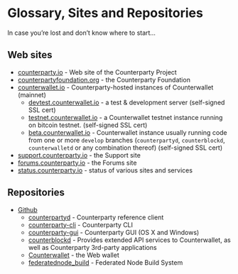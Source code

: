 Glossary, Sites and Repositories
================================

In case you’re lost and don’t know where to start…

Web sites
---------

-   [counterparty.io][] - Web site of the Counterparty Project
-   [counterpartyfoundation.org][] - the Counterparty Foundation
-   [counterwallet.io][] - Counterparty-hosted instances of
    Counterwallet (mainnet)
    -   [devtest.counterwallet.io][] - a test & development server
        (self-signed SSL cert)
    -   [testnet.counterwallet.io][] - a Counterwallet testnet instance
        running on bitcoin testnet. (self-signed SSL cert)
    -   [beta.counterwallet.io][] - Counterwallet instance usually
        running code from one or more `develop` branches
        (`counterpartyd`, `counterblockd`, `counterwalletd` or any
        combination thereof) (self-signed SSL cert)
-   [support.counterparty.io][] - the Support site
-   [forums.counterparty.io][] - the Forums site
-   [status.counterparty.io][] - status of various sites and services

Repositories
------------

-   [Github][]
    -   [counterpartyd][] - Counterparty reference client
    -   [counterparty-cli][] - Counterparty CLI
    -   [counterparty-gui][] - Counterparty GUI (OS X and Windows)
    -   [counterblockd][] - Provides extended API services to
        Counterwallet, as well as Counterparty 3rd-party applications
    -   [Counterwallet][] - the Web wallet
    -   [federatednode_build](https://github.com/CounterpartyXCP/federatednode_build) - Federated Node Build System

  [counterparty.io]: http://counterparty.io
  [counterpartyfoundation.org]: http://counterpartyfoundation.org
  [counterwallet.io]: https://counterwallet.io
  [devtest.counterwallet.io]: https://devtest.counterwallet.io
  [testnet.counterwallet.io]: https://testnet.counterwallet.io
  [beta.counterwallet.io]: https://beta.counterwallet.io
  [support.counterparty.io]: http://support.counterparty.io
  [forums.counterparty.io]: http://forums.counterparty.io
  [status.counterparty.io]: http://status.counterparty.io
  [Github]: https://github.com/CounterpartyXCP
  [counterpartyd]: https://github.com/CounterpartyXCP/counterpartyd
  [counterparty-cli]: https://github.com/CounterpartyXCP/counterparty-cli
  [counterparty-gui]: https://github.com/CounterpartyXCP/counterparty-gui
  [counterblockd]: https://github.com/CounterpartyXCP/counterblockd
  [Counterwallet]: https://github.com/CounterpartyXCP/counterwallet



